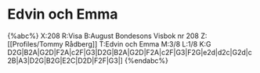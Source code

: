 # Edvin och Emma

{%abc%}
X:208
R:Visa
B:August Bondesons Visbok nr 208
Z:[[Profiles/Tommy Rådberg]]
T:Edvin och Emma
M:3/8
L:1/8
K:G
D2G|B2A|G2D|F2A|c2F|G3|D2G|B2A|G2D|F2A|c2F|G3|F2G|e2d|d2c|G2d|c2B|A3|D2G|B2G|E2C|D2D|F2F|G3|]
{%endabc%}

